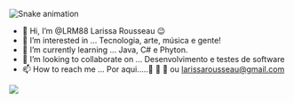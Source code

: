 
![Snake animation](https://github.com/LRM88/LRM88/blob/output/github-contribution-grid-snake.sgv)


- 👋 Hi, I’m @LRM88 Larissa Rousseau 😉
- 👀 I’m interested in ... Tecnologia, arte, música e gente!
- 🌱 I’m currently learning ... Java, C# e Phyton.
- 💞️ I’m looking to collaborate on ... Desenvolvimento e testes de software
- 📫 How to reach me ... Por aqui.....👣 👣 👣 ou larissarousseau@gmail.com

<img src='https://avataaars.io/?avatarStyle=Transparent&topType=LongHairMiaWallace&accessoriesType=Blank&hairColor=Black&facialHairType=Blank&clotheType=CollarSweater&clotheColor=Black&eyeType=Hearts&eyebrowType=UpDown&mouthType=Smile&skinColor=Light'
/>











<!---
LRM88/LRM88 is a ✨ special ✨ repository because its `README.md` (this file) appears on your GitHub profile.
You can click the Preview link to take a look at your changes.
--->
